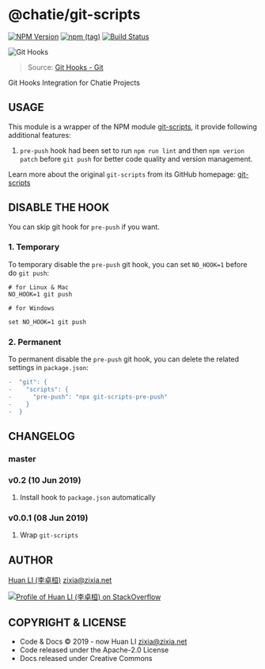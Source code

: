 # @chatie/git-scripts

[![NPM Version](https://badge.fury.io/js/%40chatie%2Fgit-scripts.svg)](https://www.npmjs.com/package/@chatie/git-scripts)
[![npm (tag)](https://img.shields.io/npm/v/%40chatie/git-scripts/next.svg)](https://www.npmjs.com/package/@chatie/git-scripts?activeTab=versions)
[![Build Status](https://travis-ci.com/Chatie/git-scripts.svg?branch=master)](https://travis-ci.com/Chatie/git-scripts)

![Git Hooks](https://chatie.github.io/git-scripts/images/git-hook.gif)
> Source: [Git Hooks - Git](https://www.seekpng.com/ipng/u2w7o0i1u2w7o0e6_git-hooks-git/)

Git Hooks Integration for Chatie Projects

## USAGE

This module is a wrapper of the NPM module [git-scripts](https://www.npmjs.com/package/git-scripts), it provide following additional features:

1. `pre-push` hook had been set to run `npm run lint` and then `npm verion patch` before `git push` for better code quality and version management.

Learn more about the original `git-scripts` from its GitHub homepage: [git-scripts](https://github.com/nkzawa/git-scripts)

## DISABLE THE HOOK

You can skip git hook for `pre-push` if you want.

### 1. Temporary

To temporary disable the `pre-push` git hook, you can set `NO_HOOK=1` before do `git push`:

```shell
# for Linux & Mac
NO_HOOK=1 git push

# for Windows

set NO_HOOK=1 git push
```

### 2. Permanent

To permanent disable the `pre-push` git hook, you can delete the related settings in `package.json`:

```diff
-  "git": {
-    "scripts": {
-      "pre-push": "npx git-scripts-pre-push"
-    }
-  }
```

## CHANGELOG

### master

### v0.2 (10 Jun 2019)

1. Install hook to `package.json` automatically

### v0.0.1 (08 Jun 2019)

1. Wrap `git-scripts`

## AUTHOR

[Huan LI (李卓桓)](http://linkedin.com/in/zixia) zixia@zixia.net

[![Profile of Huan LI (李卓桓) on StackOverflow](https://stackexchange.com/users/flair/265499.png)](https://stackexchange.com/users/265499)

## COPYRIGHT & LICENSE

- Code & Docs © 2019 - now Huan LI zixia@zixia.net
- Code released under the Apache-2.0 License
- Docs released under Creative Commons
